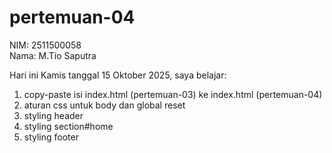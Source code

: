 # pertemuan-04

NIM: 2511500058<br>
Nama: M.Tio Saputra<br>

Hari ini Kamis tanggal 15 Oktober 2025, saya belajar:
<ol>
<li>copy-paste isi index.html (pertemuan-03) ke index.html (pertemuan-04)</li>
<li>aturan css untuk body dan global reset</li>
<li>styling header</li>
<li>styling section#home</li>
<li>styling footer</li>